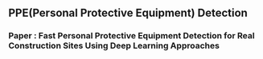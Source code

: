 ## PPE(Personal Protective  Equipment) Detection
### Paper : Fast Personal Protective  Equipment Detection  for  Real Construction  Sites Using  Deep Learning  Approaches
